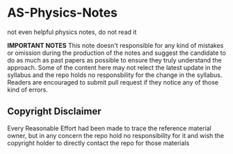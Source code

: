 # AS-Physics-Notes
not even helpful physics notes, do not read it

**IMPORTANT NOTES** This note doesn't responsible for any kind of mistakes or omission during the production of the notes and suggest the candidate to do as much as past papers as possible to ensure they truly understand the approach. Some of the content here may not relect the latest update in the syllabus and the repo holds no responsbility for the change in the syllabus. Readers are encouraged to submit pull request if they notice any of those kind of errors.

## Copyright Disclaimer
Every Reasonable Effort had been made to trace the reference material owner, but in any concern the repo hold no responsibility for it and wish the copyright holder to directly contact the repo for those materials
